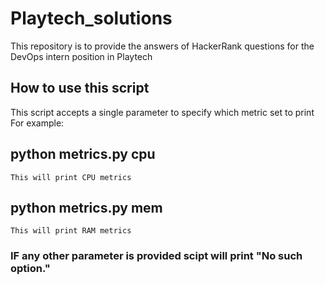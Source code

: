 # Playtech_solutions

This repository is to provide the answers of HackerRank questions for the DevOps intern position in Playtech
## How to use this script

This script accepts a single parameter to specify which metric set to print For example: 

## python metrics.py cpu

    This will print CPU metrics

## python metrics.py mem

    This will print RAM metrics

### IF any other parameter is provided scipt will print "No such option."
